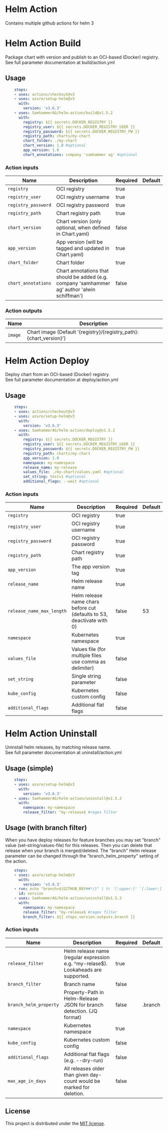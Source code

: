 # Helm Action

Contains multiple github actions for helm 3

# Helm Action Build

Package chart with version and publish to an OCI-based (Docker) registry.\
See full parameter documentation at build/action.yml

## Usage

```yaml
    steps:
    - uses: actions/checkout@v3
    - uses: azure/setup-helm@v3
      with:
        version: 'v3.6.3'
    - uses: SamhammerAG/helm-action/build@v1.5.2
      with:
        registry: ${{ secrets.DOCKER_REGISTRY }}
        registry_user: ${{ secrets.DOCKER_REGISTRY_USER }}
        registry_password: ${{ secrets.DOCKER_REGISTRY_PW }}
        registry_path: charts/my-chart
        chart_folder: ./my-chart
        chart_version: 1.0 #optional
        app_version: 1.0
        chart_annotations: company 'samhammer ag' #optional
```

### Action inputs

| Name | Description | Required | Default |
| --- | --- | --- | --- |
| `registry` | OCI registry | true | |
| `registry_user` | OCI registry username | true | |
| `registry_password` | OCI registry password | true | |
| `registry_path` | Chart registry path | true | |
| `chart_version` | Chart version (only optional, when defined in Chart.yaml) | false | |
| `app_version` | App version (will be tagged and updated in Chart.yaml) | true | |
| `chart_folder` | Chart folder | true | |
| `chart_annotations` | Chart annotations that should be added (e.g. company 'samhammer ag' author 'alwin schiffman') | false | |

### Action outputs

| Name | Description |
| --- | --- |
| `image` | Chart image (Default '{registry}/{registry_path}:{chart_version}')


# Helm Action Deploy

Deploy chart from an OCI-based (Docker) registry.\
See full parameter documentation at deploy/action.yml

## Usage

```yaml
    steps:
    - uses: actions/checkout@v3
    - uses: azure/setup-helm@v3
      with:
        version: 'v3.6.3'
    - uses: SamhammerAG/helm-action/deploy@v1.5.2
      with:
        registry: ${{ secrets.DOCKER_REGISTRY }}
        registry_user: ${{ secrets.DOCKER_REGISTRY_USER }}
        registry_password: ${{ secrets.DOCKER_REGISTRY_PW }}
        registry_path: charts/my-chart
        app_version: 1.0
        namespace: my-namespace
        release_name: my-release
        values_file: ./my-chart/values.yaml #optional
        set_string: test=1 #optional
        additional_flags: --wait #optional
```

### Action inputs

| Name | Description | Required | Default |
| --- | --- | --- | --- |
| `registry` | OCI registry | true | |
| `registry_user` | OCI registry username | true | |
| `registry_password` | OCI registry password | true | |
| `registry_path` | Chart registry path | true | |
| `app_version` | The app version tag | true | |
| `release_name` | Helm release name | true | |
| `release_name_max_length` | Helm release name chars before cut (defaults to 53, deactivate with 0) | false | 53 |
| `namespace` | Kubernetes namespace | true | |
| `values_file` | Values file (for multiple files use comma as delimiter) | false | |
| `set_string` | Single string parameter | false | |
| `kube_config` | Kubernetes custom config | false | |
| `additional_flags` | Additional flat flags | false | |


# Helm Action Uninstall

Uninstall helm releases, by matching release name.\
See full parameter documentation at uninstall/action.yml

## Usage (simple)

```yaml
    steps:
    - uses: azure/setup-helm@v3
      with:
        version: 'v3.6.3'
    - uses: SamhammerAG/helm-action/uninstall@v1.5.2
      with:
        namespace: my-namespace
        release_filter: ^my-release$ #regex filter
```

## Usage (with branch filter)

When you have deploy releases for feature branches you may set "branch" value (set-string/values-file) for this releases.
Then you can delete that release when your branch is merged/deleted. The "branch" Helm release parameter can be changed through
the "branch_helm_property" setting of the action.

```yaml
    steps:
    - uses: azure/setup-helm@v3
      with:
        version: 'v3.6.3'
    - run: echo "branch=${GITHUB_REF##*/}" | tr '[:upper:]' '[:lower:]' >> $GITHUB_OUTPUT
      id: version
    - uses: SamhammerAG/helm-action/uninstall@v1.5.2
      with:
        namespace: my-namespace
        release_filter: ^my-release$ #regex filter
        branch_filter: ${{ steps.version.outputs.branch }}
```

### Action inputs

| Name | Description | Required | Default |
| --- | --- | --- | --- |
| `release_filter` | Helm release name (regular expression e.g. ^my-relase$). Lookaheads are supported. | true | |
| `branch_filter` | Branch name | false | |
| `branch_helm_property` | Property-Path in Helm-Release JSON for branch detection. (JQ format) | false | .branch |
| `namespace` | Kubernetes namespace | true | |
| `kube_config` | Kubernetes custom config | false | |
| `additional_flags` | Additional flat flags (e.g. --dry-run) | false | |
| `max_age_in_days` | All releases older than given day-count would be marked for deletion. | false | |

## License

This project is distributed under the [MIT license](LICENSE.md).
